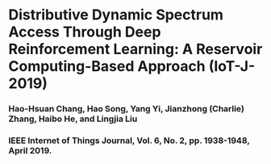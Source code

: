# Distributive Dynamic Spectrum Access Through Deep Reinforcement Learning: A Reservoir Computing-Based Approach (IoT-J-2019)
### Hao-Hsuan Chang, Hao Song, Yang Yi, Jianzhong (Charlie) Zhang, Haibo He, and Lingjia Liu 
### IEEE Internet of Things Journal, Vol. 6, No. 2, pp. 1938-1948, April 2019.
